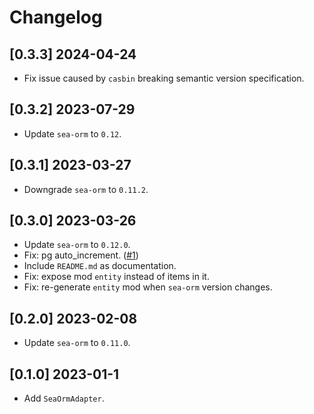 # Changelog

## [0.3.3] 2024-04-24

- Fix issue caused by `casbin` breaking semantic version specification.

## [0.3.2] 2023-07-29

- Update `sea-orm` to `0.12`.

## [0.3.1] 2023-03-27

- Downgrade `sea-orm` to `0.11.2`.

## [0.3.0] 2023-03-26

- Update `sea-orm` to `0.12.0`.
- Fix: pg auto_increment. ([#1](https://github.com/ZihanType/sea-orm-adapter/pull/1))
- Include `README.md` as documentation.
- Fix: expose mod `entity` instead of items in it.
- Fix: re-generate `entity` mod when `sea-orm` version changes.

## [0.2.0] 2023-02-08

- Update `sea-orm` to `0.11.0`.

## [0.1.0] 2023-01-1

- Add `SeaOrmAdapter`.
